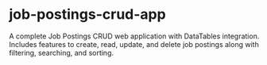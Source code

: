 # job-postings-crud-app
A complete Job Postings CRUD web application with DataTables integration. Includes features to create, read, update, and delete job postings along with filtering, searching, and sorting.
